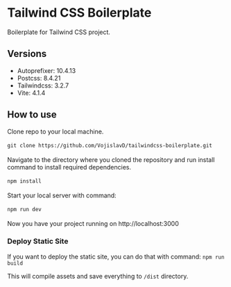 # Tailwind CSS Boilerplate

Boilerplate for Tailwind CSS project.

## Versions
<ul>
    <li>Autoprefixer: 10.4.13</li>
    <li>Postcss: 8.4.21</li>
    <li>Tailwindcss: 3.2.7</li>
    <li>Vite: 4.1.4</li>
</ul>

## How to use
Clone repo to your local machine. <br><br>
    `git clone https://github.com/VojislavD/tailwindcss-boilerplate.git` <br><br>
Navigate to the directory where you cloned the repository and run install command to install required dependencies. <br><br>
    `npm install` <br><br>
Start your local server with command: <br><br>
    `npm run dev` <br><br>
Now you have your project running on http://localhost:3000

### Deploy Static Site
If you want to deploy the static site, you can do that with command:
    `npm run build`

This will compile assets and save everything to `/dist` directory.
